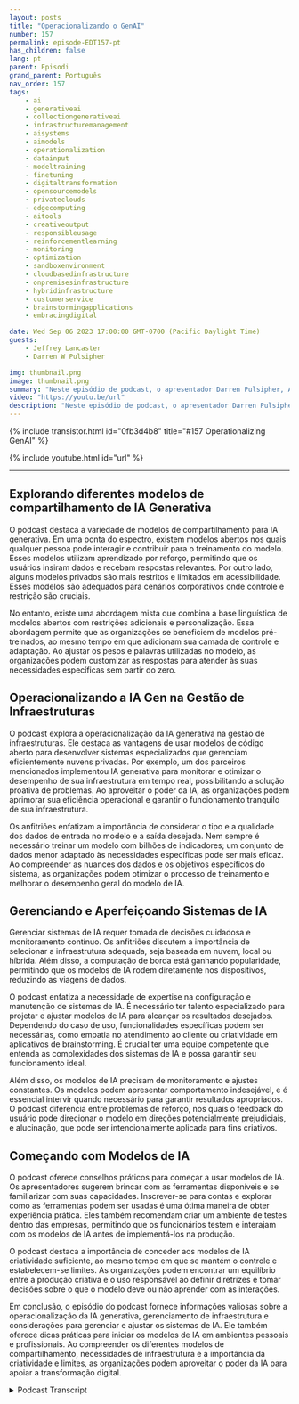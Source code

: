 ```yaml
---
layout: posts
title: "Operacionalizando o GenAI"
number: 157
permalink: episode-EDT157-pt
has_children: false
lang: pt
parent: Episodi
grand_parent: Português
nav_order: 157
tags:
    - ai
    - generativeai
    - collectiongenerativeai
    - infrastructuremanagement
    - aisystems
    - aimodels
    - operationalization
    - datainput
    - modeltraining
    - finetuning
    - digitaltransformation
    - opensourcemodels
    - privateclouds
    - edgecomputing
    - aitools
    - creativeoutput
    - responsibleusage
    - reinforcementlearning
    - monitoring
    - optimization
    - sandboxenvironment
    - cloudbasedinfrastructure
    - onpremisesinfrastructure
    - hybridinfrastructure
    - customerservice
    - brainstormingapplications
    - embracingdigital

date: Wed Sep 06 2023 17:00:00 GMT-0700 (Pacific Daylight Time)
guests:
    - Jeffrey Lancaster
    - Darren W Pulsipher

img: thumbnail.png
image: thumbnail.png
summary: "Neste episódio de podcast, o apresentador Darren Pulsipher, Arquiteto de Soluções Chefe do Setor Público na Intel, discute a operacionalização da IA generativa com o convidado especial Dr. Jeffrey Lancaster. Eles exploram os diferentes modelos de compartilhamento da IA generativa, incluindo modelos públicos, privados e comunitários. O podcast aborda tópicos como modelos de código aberto, gerenciamento de infraestrutura e considerações para implantação e manutenção de sistemas de IA. Também aprofunda-se na importância da criatividade, personalização e como começar com modelos de IA."
video: "https://youtu.be/url"
description: "Neste episódio de podcast, o apresentador Darren Pulsipher, Arquiteto de Soluções Chefe do Setor Público na Intel, discute a operacionalização da IA generativa com o convidado especial Dr. Jeffrey Lancaster. Eles exploram os diferentes modelos de compartilhamento da IA generativa, incluindo modelos públicos, privados e comunitários. O podcast aborda tópicos como modelos de código aberto, gerenciamento de infraestrutura e considerações para implantação e manutenção de sistemas de IA. Também aprofunda-se na importância da criatividade, personalização e como começar com modelos de IA."
---
```


<div>
{% include transistor.html id="0fb3d4b8" title="#157 Operationalizing GenAI" %}

{% include youtube.html id="url" %}
</div>

---

## Explorando diferentes modelos de compartilhamento de IA Generativa

O podcast destaca a variedade de modelos de compartilhamento para IA generativa. Em uma ponta do espectro, existem modelos abertos nos quais qualquer pessoa pode interagir e contribuir para o treinamento do modelo. Esses modelos utilizam aprendizado por reforço, permitindo que os usuários insiram dados e recebam respostas relevantes. Por outro lado, alguns modelos privados são mais restritos e limitados em acessibilidade. Esses modelos são adequados para cenários corporativos onde controle e restrição são cruciais.

No entanto, existe uma abordagem mista que combina a base linguística de modelos abertos com restrições adicionais e personalização. Essa abordagem permite que as organizações se beneficiem de modelos pré-treinados, ao mesmo tempo em que adicionam sua camada de controle e adaptação. Ao ajustar os pesos e palavras utilizadas no modelo, as organizações podem customizar as respostas para atender às suas necessidades específicas sem partir do zero.

## Operacionalizando a IA Gen na Gestão de Infraestruturas

O podcast explora a operacionalização da IA generativa na gestão de infraestruturas. Ele destaca as vantagens de usar modelos de código aberto para desenvolver sistemas especializados que gerenciam eficientemente nuvens privadas. Por exemplo, um dos parceiros mencionados implementou IA generativa para monitorar e otimizar o desempenho de sua infraestrutura em tempo real, possibilitando a solução proativa de problemas. Ao aproveitar o poder da IA, as organizações podem aprimorar sua eficiência operacional e garantir o funcionamento tranquilo de sua infraestrutura.

Os anfitriões enfatizam a importância de considerar o tipo e a qualidade dos dados de entrada no modelo e a saída desejada. Nem sempre é necessário treinar um modelo com bilhões de indicadores; um conjunto de dados menor adaptado às necessidades específicas pode ser mais eficaz. Ao compreender as nuances dos dados e os objetivos específicos do sistema, as organizações podem otimizar o processo de treinamento e melhorar o desempenho geral do modelo de IA.

## Gerenciando e Aperfeiçoando Sistemas de IA

Gerenciar sistemas de IA requer tomada de decisões cuidadosa e monitoramento contínuo. Os anfitriões discutem a importância de selecionar a infraestrutura adequada, seja baseada em nuvem, local ou híbrida. Além disso, a computação de borda está ganhando popularidade, permitindo que os modelos de IA rodem diretamente nos dispositivos, reduzindo as viagens de dados.

O podcast enfatiza a necessidade de expertise na configuração e manutenção de sistemas de IA. É necessário ter talento especializado para projetar e ajustar modelos de IA para alcançar os resultados desejados. Dependendo do caso de uso, funcionalidades específicas podem ser necessárias, como empatia no atendimento ao cliente ou criatividade em aplicativos de brainstorming. É crucial ter uma equipe competente que entenda as complexidades dos sistemas de IA e possa garantir seu funcionamento ideal.

Além disso, os modelos de IA precisam de monitoramento e ajustes constantes. Os modelos podem apresentar comportamento indesejável, e é essencial intervir quando necessário para garantir resultados apropriados. O podcast diferencia entre problemas de reforço, nos quais o feedback do usuário pode direcionar o modelo em direções potencialmente prejudiciais, e alucinação, que pode ser intencionalmente aplicada para fins criativos.

## Começando com Modelos de IA

O podcast oferece conselhos práticos para começar a usar modelos de IA. Os apresentadores sugerem brincar com as ferramentas disponíveis e se familiarizar com suas capacidades. Inscrever-se para contas e explorar como as ferramentas podem ser usadas é uma ótima maneira de obter experiência prática. Eles também recomendam criar um ambiente de testes dentro das empresas, permitindo que os funcionários testem e interajam com os modelos de IA antes de implementá-los na produção.

O podcast destaca a importância de conceder aos modelos de IA criatividade suficiente, ao mesmo tempo em que se mantém o controle e estabelecem-se limites. As organizações podem encontrar um equilíbrio entre a produção criativa e o uso responsável ao definir diretrizes e tomar decisões sobre o que o modelo deve ou não aprender com as interações.

Em conclusão, o episódio do podcast fornece informações valiosas sobre a operacionalização da IA generativa, gerenciamento de infraestrutura e considerações para gerenciar e ajustar os sistemas de IA. Ele também oferece dicas práticas para iniciar os modelos de IA em ambientes pessoais e profissionais. Ao compreender os diferentes modelos de compartilhamento, necessidades de infraestrutura e a importância da criatividade e limites, as organizações podem aproveitar o poder da IA para apoiar a transformação digital.



<details>
<summary> Podcast Transcript </summary>

<p></p>

</details>
